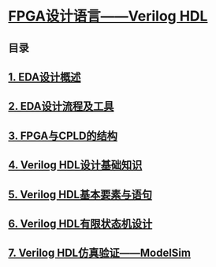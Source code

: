 # [FPGA设计语言——Verilog HDL](./FPGA设计语言_VerilogHDL/index.md)

## **目录**

## [1. EDA设计概述](./FPGA设计语言_VerilogHDL/)

## [2. EDA设计流程及工具](./FPGA设计语言_VerilogHDL/)

## [3. FPGA与CPLD的结构](./FPGA设计语言_VerilogHDL/)

## [4. Verilog HDL设计基础知识](./FPGA设计语言_VerilogHDL/)

## [5. Verilog HDL基本要素与语句](./FPGA设计语言_VerilogHDL/)

## [6. Verilog HDL有限状态机设计](./FPGA设计语言_VerilogHDL/)

## [7. Verilog HDL仿真验证——ModelSim](./FPGA设计语言_VerilogHDL/)